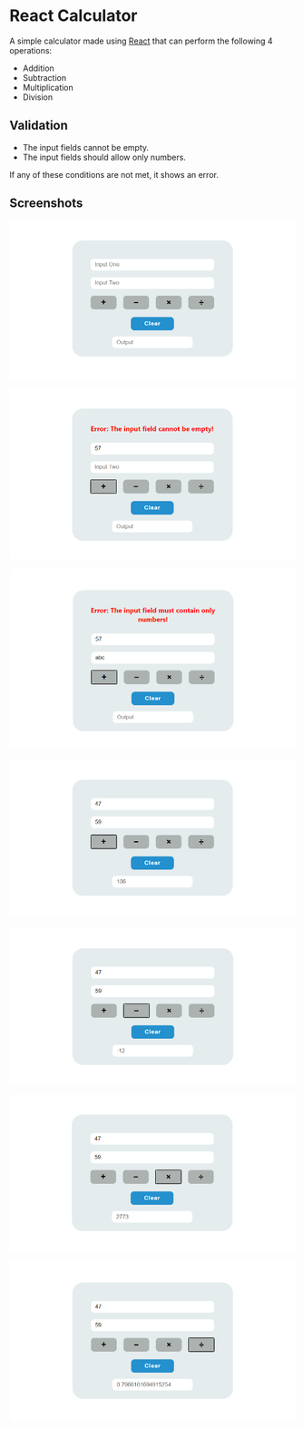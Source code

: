 # React Calculator

A simple calculator made using [React](https://reactjs.org/) that can perform the following 4 operations:

- Addition
- Subtraction
- Multiplication
- Division

## Validation

- The input fields cannot be empty.
- The input fields should allow only numbers.

If any of these conditions are not met, it shows an error.

## Screenshots

![Calculator](.\public\calc.png)

![Error1](.\public\error1.png)

![Error2](.\public\error2.png)

![Addition](.\public\addition.png)

![Subtraction](.\public\subtraction.png)

![Multiplication](.\public\multiplication.png)

![Division](.\public\division.png)